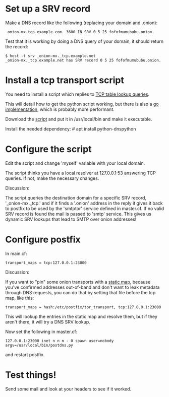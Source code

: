# Set up a SRV record

Make a DNS record like the following (replacing your domain and .onion):

    _onion-mx.tcp.example.com. 3600 IN SRV 0 5 25 fofofmumububu.onion.

Test that it is working by doing a DNS query of your domain, it should return the record:

    $ host -t srv _onion-mx._tcp.example.net
    _onion-mx._tcp.example.net has SRV record 0 5 25 fofofmumububu.onion.

# Install a tcp transport script

You need to install a script which replies to [TCP table lookup queries](http://www.postfix.org/tcp_table.5.html). 

This will detail how to get the python script working, but there is also
a [go implementation](https://git.autistici.org/ale/postfix-onion-transport), which is probably more performant.

Download the [script](https://raw.githubusercontent.com/riseupnet/onionmx/master/scripts/postdns.py) and put it in /usr/local/bin and make it executable.

Install the needed dependency:
    # apt install python-dnspython
    
# Configure the script

Edit the script and change 'myself' variable with your local domain.

The script thinks you have a local resolver at 127.0.0.1:53 answering TCP queries. If not, make the necessary changes. 

Discussion:

The script queries the destination domain for a specific SRV record, '_onion-mx._tcp.' and if it finds a '.onion' address in the reply it gives it back to postfix to be used by the 'smtptor' service defined in master.cf. If no valid SRV record is found the mail is passed to 'smtp' service. This gives us dynamic SRV lookups that lead to SMTP over onion addresses!
    
# Configure postfix

In main.cf:

    transport_maps = tcp:127.0.0.1:23000
    
Discussion:

If you want to "pin" some onion transports with a [static map](tor_transport), because you've confirmed addresses out-of-band and don't want to leak metadata through DNS requests, you can do that by setting that file before the tcp map, like this:

    transport_maps = hash:/etc/postfix/tor_transport, tcp:127.0.0.1:23000
    
This will lookup the entries in the static map and resolve them, but if they aren't there, it will try a DNS SRV lookup.

Now set the following in master.cf:

    127.0.0.1:23000 inet n n n - 0 spawn user=nobody argv=/usr/local/bin/postdns.py

and restart postfix.

# Test things!

Send some mail and look at your headers to see if it worked.
